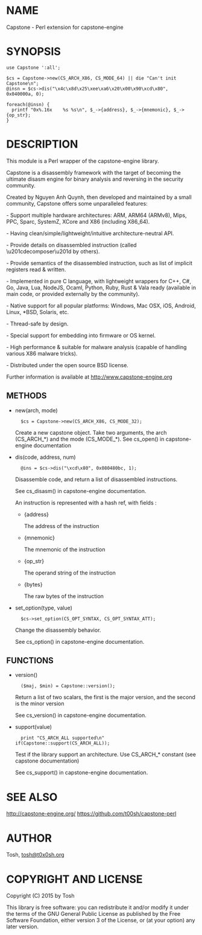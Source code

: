 # NAME

Capstone - Perl extension for capstone-engine

# SYNOPSIS

    use Capstone ':all';

    $cs = Capstone->new(CS_ARCH_X86, CS_MODE_64) || die "Can't init Capstone\n";
    @insn = $cs->dis("\x4c\x8d\x25\xee\xa6\x20\x00\x90\xcd\x80", 0x040000a, 0);

    foreach(@insn) {
      printf "0x%.16x    %s %s\n", $_->{address}, $_->{mnemonic}, $_->{op_str};
    }

# DESCRIPTION

This module is a Perl wrapper of the capstone-engine library.

Capstone is a disassembly framework with the target of becoming the ultimate
disasm engine for binary analysis and reversing in the security community.

Created by Nguyen Anh Quynh, then developed and maintained by a small community,
Capstone offers some unparalleled features:

\- Support multiple hardware architectures: ARM, ARM64 (ARMv8), Mips, PPC, Sparc,
  SystemZ, XCore and X86 (including X86\_64).

\- Having clean/simple/lightweight/intuitive architecture-neutral API.

\- Provide details on disassembled instruction (called \\u201cdecomposer\\u201d by others).

\- Provide semantics of the disassembled instruction, such as list of implicit
  registers read & written.

\- Implemented in pure C language, with lightweight wrappers for C++, C#, Go,
  Java, Lua, NodeJS, Ocaml, Python, Ruby, Rust & Vala ready (available in
  main code, or provided externally by the community).

\- Native support for all popular platforms: Windows, Mac OSX, iOS, Android,
  Linux, \*BSD, Solaris, etc.

\- Thread-safe by design.

\- Special support for embedding into firmware or OS kernel.

\- High performance & suitable for malware analysis (capable of handling various
  X86 malware tricks).

\- Distributed under the open source BSD license.

Further information is available at http://www.capstone-engine.org

## METHODS

- new(arch, mode)

        $cs = Capstone->new(CS_ARCH_X86, CS_MODE_32);    

    Create a new capstone object.
    Take two arguments, the arch (CS\_ARCH\_\*) and the mode (CS\_MODE\_\*).
    See cs\_open() in capstone-engine documentation

- dis(code, address, num)

        @ins = $cs->dis("\xcd\x80", 0x080480bc, 1);

    Disassemble code, and return a list of disassembled instructions.

    See cs\_disasm() in capstone-engine documentation.

    An instruction is represented with a hash ref, with fields :

    - {address}

        The address of the instruction

    - {mnemonic}

        The mnemonic of the instruction

    - {op\_str}

        The operand string of the instruction

    - {bytes}

        The raw bytes of the instruction

- set\_option(type, value)

        $cs->set_option(CS_OPT_SYNTAX, CS_OPT_SYNTAX_ATT);

    Change the disassembly behavior.

    See cs\_option() in capstone-engine documentation.

## FUNCTIONS

- version()

        ($maj, $min) = Capstone::version();

    Return a list of two scalars, the first is the major version, and the second
    is the minor version

    See cs\_version() in capstone-engine documentation.

- support(value)

        print "CS_ARCH_ALL supported\n" if(Capstone::support(CS_ARCH_ALL));

    Test if the library support an architecture.
    Use CS\_ARCH\_\* constant (see capstone documentation)

    See cs\_support() in capstone-engine documentation.

# SEE ALSO

http://capstone-engine.org/
https://github.com/t00sh/capstone-perl

# AUTHOR

Tosh, <tosh@t0x0sh.org>

# COPYRIGHT AND LICENSE

Copyright (C) 2015 by Tosh

This library is free software: you can redistribute it and/or modify
it under the terms of the GNU General Public License as published by
the Free Software Foundation, either version 3 of the License, or
(at your option) any later version.                              

